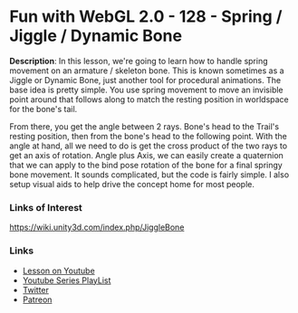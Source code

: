 # Fun with WebGL 2.0 - 128 - Spring / Jiggle / Dynamic Bone 
**Description**:
In this lesson, we're going to learn how to handle spring movement on an armature / skeleton bone. This is
known sometimes as a Jiggle or Dynamic Bone, just another tool for procedural animations. The base idea
is pretty simple. You use spring movement to move an invisible point around that follows along to match
the resting position in worldspace for the bone's tail.

From there, you get the angle between 2 rays. Bone's head to the Trail's resting position, then from the 
bone's head to the following point. With the angle at hand, all we need to do is get the cross product of 
the two rays to get an axis of rotation. Angle plus Axis, we can easily create a quaternion that we can
apply to the bind pose rotation of the bone for a final springy bone movement. It sounds complicated,
but the code is fairly simple. I also setup visual aids to help drive the concept home for most people.



### Links of Interest
https://wiki.unity3d.com/index.php/JiggleBone


### Links
* [Lesson on Youtube](https://youtu.be/q18Rhjgwqek)
* [Youtube Series PlayList](https://www.youtube.com/playlist?list=PLMinhigDWz6emRKVkVIEAaePW7vtIkaIF)
* [Twitter](https://twitter.com/SketchpunkLabs)
* [Patreon](https://www.patreon.com/sketchpunk)
